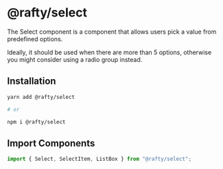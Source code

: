 # @rafty/select

The Select component is a component that allows users pick a value from predefined options.

Ideally, it should be used when there are more than 5 options, otherwise you might consider using a radio group instead.

## Installation

```sh
yarn add @rafty/select

# or

npm i @rafty/select
```

## Import Components

```jsx
import { Select, SelectItem, ListBox } from "@rafty/select";
```
